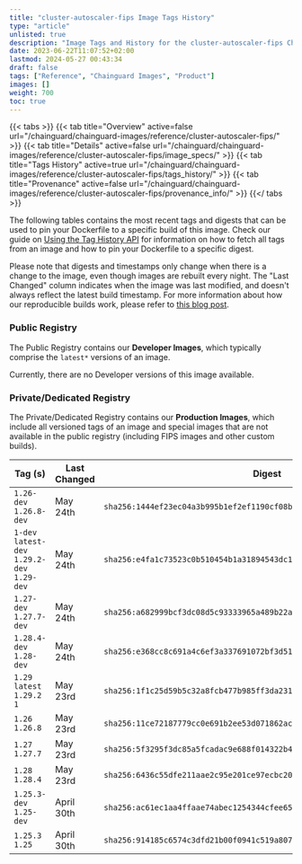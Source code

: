 ```yaml
---
title: "cluster-autoscaler-fips Image Tags History"
type: "article"
unlisted: true
description: "Image Tags and History for the cluster-autoscaler-fips Chainguard Image"
date: 2023-06-22T11:07:52+02:00
lastmod: 2024-05-27 00:43:34
draft: false
tags: ["Reference", "Chainguard Images", "Product"]
images: []
weight: 700
toc: true
---
```


{{< tabs >}}
{{< tab title="Overview" active=false url="/chainguard/chainguard-images/reference/cluster-autoscaler-fips/" >}}
{{< tab title="Details" active=false url="/chainguard/chainguard-images/reference/cluster-autoscaler-fips/image_specs/" >}}
{{< tab title="Tags History" active=true url="/chainguard/chainguard-images/reference/cluster-autoscaler-fips/tags_history/" >}}
{{< tab title="Provenance" active=false url="/chainguard/chainguard-images/reference/cluster-autoscaler-fips/provenance_info/" >}}
{{</ tabs >}}

The following tables contains the most recent tags and digests that can be used to pin your Dockerfile to a specific build of this image. Check our guide on [Using the Tag History API](/chainguard/chainguard-images/using-the-tag-history-api/) for information on how to fetch all tags from an image and how to pin your Dockerfile to a specific digest.

Please note that digests and timestamps only change when there is a change to the image, even though images are rebuilt every night. The "Last Changed" column indicates when the image was last modified, and doesn't always reflect the latest build timestamp. For more information about how our reproducible builds work, please refer to [this blog post](https://www.chainguard.dev/unchained/reproducing-chainguards-reproducible-image-builds).

### Public Registry
The Public Registry contains our **Developer Images**, which typically comprise the `latest*` versions of an image.

Currently, there are no Developer versions of this image available.

### Private/Dedicated Registry
The Private/Dedicated Registry contains our **Production Images**, which include all versioned tags of an image and special images that are not available in the public registry (including FIPS images and other custom builds).

| Tag (s)                                       | Last Changed | Digest                                                                    |
|-----------------------------------------------|--------------|---------------------------------------------------------------------------|
|  `1.26-dev` `1.26.8-dev`                      | May 24th     | `sha256:1444ef23ec04a3b995b1ef2ef1190cf08ba8c84ad90346000cca7ad0fc754d2c` |
|  `1-dev` `latest-dev` `1.29.2-dev` `1.29-dev` | May 24th     | `sha256:e4fa1c73523c0b510454b1a31894543dc1644849edfae9f8a52d079651e9a906` |
|  `1.27-dev` `1.27.7-dev`                      | May 24th     | `sha256:a682999bcf3dc08d5c93333965a489b22a8f5b135a84553aa3d8f866b4c470ee` |
|  `1.28.4-dev` `1.28-dev`                      | May 24th     | `sha256:e368cc8c691a4c6ef3a337691072bf3d512443c76fc49ba695f0afc84610a152` |
|  `1.29` `latest` `1.29.2` `1`                 | May 23rd     | `sha256:1f1c25d59b5c32a8fcb477b985ff3da23103c12345972ed0cd16f99d69ebf7a7` |
|  `1.26` `1.26.8`                              | May 23rd     | `sha256:11ce72187779cc0e691b2ee53d071862acafe3cb889abad53b676e182b1b5efd` |
|  `1.27` `1.27.7`                              | May 23rd     | `sha256:5f3295f3dc85a5fcadac9e688f014322b47ce59504b9add55844b6b0ea067019` |
|  `1.28` `1.28.4`                              | May 23rd     | `sha256:6436c55dfe211aae2c95e201ce97ecbc20f1d24fe59093b40ec2b3943df9f914` |
|  `1.25.3-dev` `1.25-dev`                      | April 30th   | `sha256:ac61ec1aa4ffaae74abec1254344cfee659ca9cee6751b187266049bbeeabbef` |
|  `1.25.3` `1.25`                              | April 30th   | `sha256:914185c6574c3dfd21b00f0941c519a8074609bae2a23cd26e6ddc78da2edb21` |

